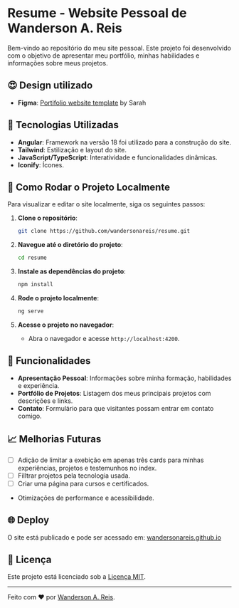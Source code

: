 # Resume - Website Pessoal de Wanderson A. Reis

Bem-vindo ao repositório do meu site pessoal.
Este projeto foi desenvolvido com o objetivo de apresentar meu portfólio, minhas habilidades e informações sobre meus projetos.

## 😍 Design utilizado

- **Figma**: [Portifolio website template](https://www.figma.com/proto/jqyhccuI4poIalDW2NROei/Personal-Portfolio-Website-Template-%7C-Mobile-%26-Desktop-(Community)?t=wMkkoaIggfA1RnjW-1) by Sarah

## 🚀 Tecnologias Utilizadas

- **Angular**: Framework na versão 18 foi utilizado para a construção do site.
- **Tailwind**: Estilização e layout do site.
- **JavaScript/TypeScript**: Interatividade e funcionalidades dinâmicas.
- **Iconify**: Ícones.

## 🔧 Como Rodar o Projeto Localmente

Para visualizar e editar o site localmente, siga os seguintes passos:

1. **Clone o repositório**:
    ```bash
    git clone https://github.com/wandersonareis/resume.git
    ```

2. **Navegue até o diretório do projeto**:
    ```bash
    cd resume
    ```

3. **Instale as dependências do projeto**:
    ```bash
    npm install
    ```
4. **Rode o projeto localmente**:
    ```bash
    ng serve
    ```
5. **Acesse o projeto no navegador**:
    - Abra o navegador e acesse `http://localhost:4200`.

## 🌟 Funcionalidades

- **Apresentação Pessoal**: Informações sobre minha formação, habilidades e experiência.
- **Portfólio de Projetos**: Listagem dos meus principais projetos com descrições e links.
- **Contato**: Formulário para que visitantes possam entrar em contato comigo.

## 📈 Melhorias Futuras

- [ ] Adição de limitar a exebição em apenas três cards para minhas experiências, projetos e testemunhos no index.
- [ ] Filltrar projetos pela tecnologia usada.
- [ ] Criar uma página para cursos e certificados.
- Otimizações de performance e acessibilidade.

## 🌐 Deploy

O site está publicado e pode ser acessado em: [wandersonareis.github.io](https://wandersonareis.github.io/)

## 📝 Licença

Este projeto está licenciado sob a [Licença MIT](LICENSE).

---

Feito com ❤️ por [Wanderson A. Reis](hhttps://github.com/wandersonareis).
```
